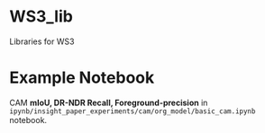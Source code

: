 # WS3_lib
Libraries for WS3

# Example Notebook
CAM **mIoU, DR-NDR Recall, Foreground-precision** in `ipynb/insight_paper_experiments/cam/org_model/basic_cam.ipynb` notebook.

<!-- Change the voc12/dataloader.py 'cls_labels_dict' variable accordingly before running the pipeline.
 -->
